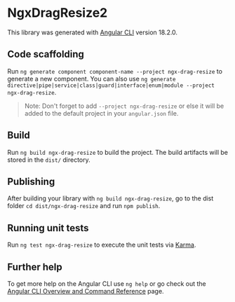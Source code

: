 # NgxDragResize2

This library was generated with [Angular CLI](https://github.com/angular/angular-cli) version 18.2.0.

## Code scaffolding

Run `ng generate component component-name --project ngx-drag-resize` to generate a new component. You can also use `ng generate directive|pipe|service|class|guard|interface|enum|module --project ngx-drag-resize`.
> Note: Don't forget to add `--project ngx-drag-resize` or else it will be added to the default project in your `angular.json` file. 

## Build

Run `ng build ngx-drag-resize` to build the project. The build artifacts will be stored in the `dist/` directory.

## Publishing

After building your library with `ng build ngx-drag-resize`, go to the dist folder `cd dist/ngx-drag-resize` and run `npm publish`.

## Running unit tests

Run `ng test ngx-drag-resize` to execute the unit tests via [Karma](https://karma-runner.github.io).

## Further help

To get more help on the Angular CLI use `ng help` or go check out the [Angular CLI Overview and Command Reference](https://angular.dev/tools/cli) page.
